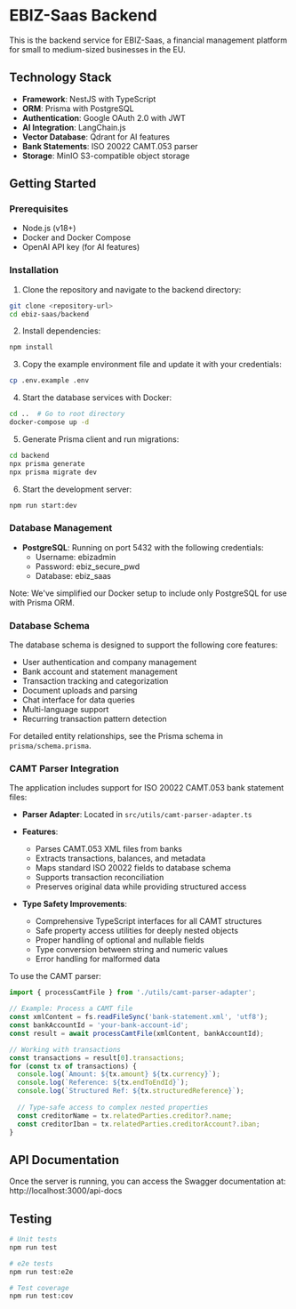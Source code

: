 # EBIZ-Saas Backend

This is the backend service for EBIZ-Saas, a financial management platform for small to medium-sized businesses in the EU.

## Technology Stack

- **Framework**: NestJS with TypeScript
- **ORM**: Prisma with PostgreSQL
- **Authentication**: Google OAuth 2.0 with JWT
- **AI Integration**: LangChain.js
- **Vector Database**: Qdrant for AI features
- **Bank Statements**: ISO 20022 CAMT.053 parser
- **Storage**: MinIO S3-compatible object storage

## Getting Started

### Prerequisites

- Node.js (v18+)
- Docker and Docker Compose
- OpenAI API key (for AI features)

### Installation

1. Clone the repository and navigate to the backend directory:

```bash
git clone <repository-url>
cd ebiz-saas/backend
```

2. Install dependencies:

```bash
npm install
```

3. Copy the example environment file and update it with your credentials:

```bash
cp .env.example .env
```

4. Start the database services with Docker:

```bash
cd ..  # Go to root directory
docker-compose up -d
```

5. Generate Prisma client and run migrations:

```bash
cd backend
npx prisma generate
npx prisma migrate dev
```

6. Start the development server:

```bash
npm run start:dev
```

### Database Management

- **PostgreSQL**: Running on port 5432 with the following credentials:
  - Username: ebizadmin
  - Password: ebiz_secure_pwd
  - Database: ebiz_saas

Note: We've simplified our Docker setup to include only PostgreSQL for use with Prisma ORM.

### Database Schema

The database schema is designed to support the following core features:

- User authentication and company management
- Bank account and statement management
- Transaction tracking and categorization
- Document uploads and parsing
- Chat interface for data queries
- Multi-language support
- Recurring transaction pattern detection

For detailed entity relationships, see the Prisma schema in `prisma/schema.prisma`.

### CAMT Parser Integration

The application includes support for ISO 20022 CAMT.053 bank statement files:

- **Parser Adapter**: Located in `src/utils/camt-parser-adapter.ts`
- **Features**:
  - Parses CAMT.053 XML files from banks
  - Extracts transactions, balances, and metadata
  - Maps standard ISO 20022 fields to database schema
  - Supports transaction reconciliation
  - Preserves original data while providing structured access

- **Type Safety Improvements**:
  - Comprehensive TypeScript interfaces for all CAMT structures
  - Safe property access utilities for deeply nested objects
  - Proper handling of optional and nullable fields
  - Type conversion between string and numeric values
  - Error handling for malformed data

To use the CAMT parser:

```typescript
import { processCamtFile } from './utils/camt-parser-adapter';

// Example: Process a CAMT file
const xmlContent = fs.readFileSync('bank-statement.xml', 'utf8');
const bankAccountId = 'your-bank-account-id';
const result = await processCamtFile(xmlContent, bankAccountId);

// Working with transactions
const transactions = result[0].transactions;
for (const tx of transactions) {
  console.log(`Amount: ${tx.amount} ${tx.currency}`);
  console.log(`Reference: ${tx.endToEndId}`);
  console.log(`Structured Ref: ${tx.structuredReference}`);
  
  // Type-safe access to complex nested properties
  const creditorName = tx.relatedParties.creditor?.name;
  const creditorIban = tx.relatedParties.creditorAccount?.iban;
}
```

## API Documentation

Once the server is running, you can access the Swagger documentation at:
http://localhost:3000/api-docs

## Testing

```bash
# Unit tests
npm run test

# e2e tests
npm run test:e2e

# Test coverage
npm run test:cov
``` 